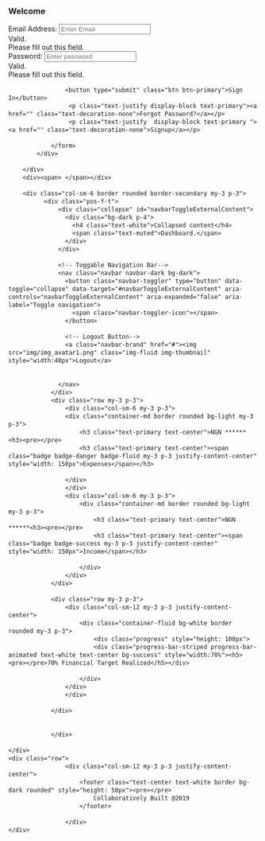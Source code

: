 <!DOCTYPE html>
<html>
<head>
	<title>SketchUp Designs Using Bootstrap</title>
	<meta charset="utf-8">
	<meta name="viewport" content="width=device-width, initial-scale=1">
	<link rel="stylesheet" href="https://maxcdn.bootstrapcdn.com/bootstrap/4.4.1/css/bootstrap.min.css">
  	<script src="https://ajax.googleapis.com/ajax/libs/jquery/3.4.1/jquery.min.js"></script>
  	<script src="https://cdnjs.cloudflare.com/ajax/libs/popper.js/1.16.0/umd/popper.min.js"></script>
 	<script src="https://maxcdn.bootstrapcdn.com/bootstrap/4.4.1/js/bootstrap.min.js"></script>
	
</head>
<body class="bg-secondary">
	<div class="row bg-light border rounded my-3 p-3">
		<div class="col-sm-6 border rounded border-secondary my-3 p-3">
			<h3 class="display-3 text-center text-primary">Welcome</h3>
			<div class="container border rounded my-3 p-3 border-secondary">
				<form action="#" class="was-validated">
					<div class="form-group">
						<label for="email">Email Address:</label>
						<input type="email" name="email" class="form-control" required placeholder="Enter Email">
						 <div class="valid-feedback">Valid.</div>
  					  <div class="invalid-feedback">Please fill out this field.</div>
					</div>
					<div class="form-group">
						<label for="pwd">Password:</label>
						<input type="password" name="password" required class="form-control"placeholder="Enter password">
						<div class="valid-feedback">Valid.</div>
    					<div class="invalid-feedback">Please fill out this field.</div> 
					</div>
					  
					 

					<button type="submit" class="btn btn-primary">Sign In</button>
					 <p class="text-justify display-block text-primary"><a href="" class="text-decoration-none">Forgot Password?</a></p>
					 <p class="text-justify  display-block text-primary "><a href="" class="text-decoration-none">Signup</a></p>

				</form>
			</div>

		</div>
		<div><span> </span></div>

		<div class="col-sm-6 border rounded border-secondary my-3 p-3">
			  <div class="pos-f-t">
				  <div class="collapse" id="navbarToggleExternalContent">
				    <div class="bg-dark p-4">
				      <h4 class="text-white">Collapsed content</h4>
				      <span class="text-muted">Dashboard.</span>
				    </div>
				  </div>
				  
				  <!-- Toggable Navigation Bar-->
				  <nav class="navbar navbar-dark bg-dark">
				    <button class="navbar-toggler" type="button" data-toggle="collapse" data-target="#navbarToggleExternalContent" aria-controls="navbarToggleExternalContent" aria-expanded="false" aria-label="Toggle navigation">
				      <span class="navbar-toggler-icon"></span>
				    </button>

				    <!-- Logout Button-->
				    <a class="navbar-brand" href="#"><img src="img/img_avatar1.png" class="img-fluid img-thumbnail" style="width:40px">Logout</a>


				  </nav>
				</div>
				<div class="row my-3 p-3">
					<div class="col-sm-6 my-3 p-3">
					<div class="container-md border rounded bg-light my-3 p-3">
						<h3 class="text-primary text-center">NGN ******<h3><pre></pre>
						<h3 class="text-primary text-center"><span class="badge badge-danger badge-fluid my-3 p-3 justify-content-center" style="width: 150px">Expenses</span></h3>

					</div>
					</div>
					<div class="col-sm-6 my-3 p-3">
						<div class="container-md border rounded bg-light my-3 p-3">
							<h3 class="text-primary text-center">NGN ******<h3><pre></pre>
							<h3 class="text-primary text-center"><span class="badge badge-success my-3 p-3 justify-content-center" style="width: 150px">Income</span></h3>

						</div>
					</div>
				</div>

				<div class="row my-3 p-3">
					<div class="col-sm-12 my-3 p-3 justify-content-center">
						<div class="container-fluid bg-white border rounded my-3 p-3">
							<div class="progress" style="height: 100px">
		  					<div class="progress-bar-striped progress-bar-animated text-white text-center bg-success" style="width:70%"><h5><pre></pre>70% Financial Target Realized</h5></div>

  						</div>
  					</div>
					</div>

				</div>

				
				</div>

	</div>
 	<div class="row">
					<div class="col-sm-12 my-3 p-3 justify-content-center">
						<footer class="text-center text-white border bg-dark rounded" style="height: 50px"><pre></pre>
							Collaboratively Built @2019
						</footer>
  		 
  					</div>
	</div>


	
	





</body>
</html>